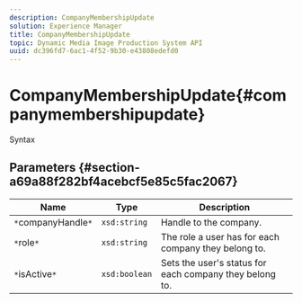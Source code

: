 ```yaml
---
description: CompanyMembershipUpdate
solution: Experience Manager
title: CompanyMembershipUpdate
topic: Dynamic Media Image Production System API
uuid: dc396fd7-6ac1-4f52-9b30-e43808edefd0
---
```


# CompanyMembershipUpdate{#companymembershipupdate}

 Syntax 

## Parameters {#section-a69a88f282bf4acebcf5e85c5fac2067}

|  Name  | Type  | Description  |
|---|---|---|
|  `*`companyHandle`*`  | `xsd:string`  | Handle to the company.  |
|  `*`role`*`  | `xsd:string`  | The role a user has for each company they belong to.  |
|  `*`isActive`*`  | `xsd:boolean`  | Sets the user's status for each company they belong to.  |


